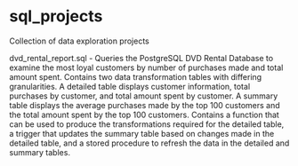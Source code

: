 # sql_projects
Collection of data exploration projects

dvd_rental_report.sql - Queries the PostgreSQL DVD Rental Database to examine the most loyal customers by number of purchases made and total amount spent. Contains two data transformation tables with differing granularities. A detailed table displays customer information, total purchases by customer, and total amount spent by customer. A summary table displays the average purchases made by the top 100 customers and the total amount spent by the top 100 customers. Contains a function that can be used to produce the transformations required for the detailed table, a trigger that updates the summary table based on changes made in the detailed table, and a stored procedure to refresh the data in the detailed and summary tables. 
